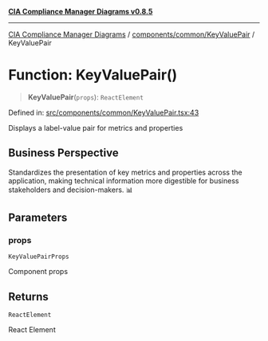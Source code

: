 [**CIA Compliance Manager Diagrams v0.8.5**](../../../../README.md)

***

[CIA Compliance Manager Diagrams](../../../../modules.md) / [components/common/KeyValuePair](../README.md) / KeyValuePair

# Function: KeyValuePair()

> **KeyValuePair**(`props`): `ReactElement`

Defined in: [src/components/common/KeyValuePair.tsx:43](https://github.com/Hack23/cia-compliance-manager/blob/3ae0301247f765ba03c8c0fe645db4718bb8af76/src/components/common/KeyValuePair.tsx#L43)

Displays a label-value pair for metrics and properties

## Business Perspective

Standardizes the presentation of key metrics and properties across
the application, making technical information more digestible for
business stakeholders and decision-makers. 📊

## Parameters

### props

`KeyValuePairProps`

Component props

## Returns

`ReactElement`

React Element
